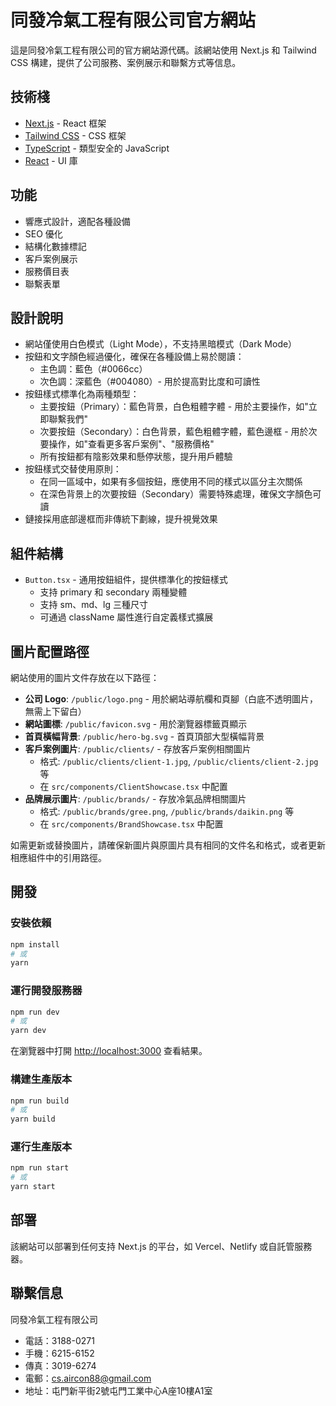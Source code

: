 # 同發冷氣工程有限公司官方網站

這是同發冷氣工程有限公司的官方網站源代碼。該網站使用 Next.js 和 Tailwind CSS 構建，提供了公司服務、案例展示和聯繫方式等信息。

## 技術棧

- [Next.js](https://nextjs.org/) - React 框架
- [Tailwind CSS](https://tailwindcss.com/) - CSS 框架
- [TypeScript](https://www.typescriptlang.org/) - 類型安全的 JavaScript
- [React](https://reactjs.org/) - UI 庫

## 功能

- 響應式設計，適配各種設備
- SEO 優化
- 結構化數據標記
- 客戶案例展示
- 服務價目表
- 聯繫表單

## 設計說明

- 網站僅使用白色模式（Light Mode），不支持黑暗模式（Dark Mode）
- 按鈕和文字顏色經過優化，確保在各種設備上易於閱讀：
  - 主色調：藍色（#0066cc）
  - 次色調：深藍色（#004080）- 用於提高對比度和可讀性
- 按鈕樣式標準化為兩種類型：
  - 主要按鈕（Primary）：藍色背景，白色粗體字體 - 用於主要操作，如"立即聯繫我們"
  - 次要按鈕（Secondary）：白色背景，藍色粗體字體，藍色邊框 - 用於次要操作，如"查看更多客戶案例"、"服務價格"
  - 所有按鈕都有陰影效果和懸停狀態，提升用戶體驗
- 按鈕樣式交替使用原則：
  - 在同一區域中，如果有多個按鈕，應使用不同的樣式以區分主次關係
  - 在深色背景上的次要按鈕（Secondary）需要特殊處理，確保文字顏色可讀
- 鏈接採用底部邊框而非傳統下劃線，提升視覺效果

## 組件結構

- `Button.tsx` - 通用按鈕組件，提供標準化的按鈕樣式
  - 支持 primary 和 secondary 兩種變體
  - 支持 sm、md、lg 三種尺寸
  - 可通過 className 屬性進行自定義樣式擴展

## 圖片配置路徑

網站使用的圖片文件存放在以下路徑：

- **公司 Logo**: `/public/logo.png` - 用於網站導航欄和頁腳（白底不透明圖片，無需上下留白）
- **網站圖標**: `/public/favicon.svg` - 用於瀏覽器標籤頁顯示
- **首頁橫幅背景**: `/public/hero-bg.svg` - 首頁頂部大型橫幅背景
- **客戶案例圖片**: `/public/clients/` - 存放客戶案例相關圖片
  - 格式: `/public/clients/client-1.jpg`, `/public/clients/client-2.jpg` 等
  - 在 `src/components/ClientShowcase.tsx` 中配置
- **品牌展示圖片**: `/public/brands/` - 存放冷氣品牌相關圖片
  - 格式: `/public/brands/gree.png`, `/public/brands/daikin.png` 等
  - 在 `src/components/BrandShowcase.tsx` 中配置

如需更新或替換圖片，請確保新圖片與原圖片具有相同的文件名和格式，或者更新相應組件中的引用路徑。

## 開發

### 安裝依賴

```bash
npm install
# 或
yarn
```

### 運行開發服務器

```bash
npm run dev
# 或
yarn dev
```

在瀏覽器中打開 [http://localhost:3000](http://localhost:3000) 查看結果。

### 構建生產版本

```bash
npm run build
# 或
yarn build
```

### 運行生產版本

```bash
npm run start
# 或
yarn start
```

## 部署

該網站可以部署到任何支持 Next.js 的平台，如 Vercel、Netlify 或自託管服務器。

## 聯繫信息

同發冷氣工程有限公司
- 電話：3188-0271
- 手機：6215-6152
- 傳真：3019-6274
- 電郵：cs.aircon88@gmail.com
- 地址：屯門新平街2號屯門工業中心A座10樓A1室
